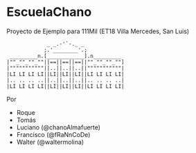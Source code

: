 # EscuelaChano
Proyecto de Ejemplo para 111Mil (ET18 Villa Mercedes, San Luis)


                 _ _.-'`-._ _
                ;.'________'.;
     _________n.[____________].n_________
    |""_""_""_""||==||==||==||""_""_""_""]
    |"""""""""""||..||..||..||"""""""""""|
    |LI LI LI LI||LI||LI||LI||LI LI LI LI|
    |.. .. .. ..||..||..||..||.. .. .. ..|
    |LI LI LI LI||LI||LI||LI||LI LI LI LI|

Por

* Roque
* Tomás
* Luciano (@chanoAlmafuerte)
* Francisco (@fRaNnCoDe)
* Walter (@waltermolina)